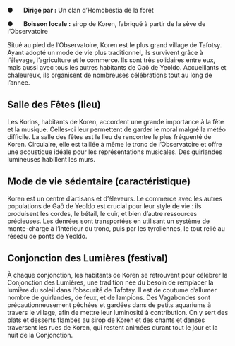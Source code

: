 ●      **Dirigé par :** Un clan d’Homobestia de la forêt

●      **Boisson locale :** sirop de Koren, fabriqué à partir de la sève de l’Observatoire

Situé au pied de l’Observatoire, Koren est le plus grand village de Tafotsy. Ayant adopté un mode de vie plus traditionnel, ils survivent grâce à l’élevage, l’agriculture et le commerce. Ils sont très solidaires entre eux, mais aussi avec tous les autres habitants de Gaô de Yeoldo. Accueillants et chaleureux, ils organisent de nombreuses célébrations tout au long de l’année.

## Salle des Fêtes (lieu)

Les Korins, habitants de Koren, accordent une grande importance à la fête et la musique. Celles-ci leur permettent de garder le moral malgré la météo difficile. La salle des fêtes est le lieu de rencontre le plus fréquenté de Koren. Circulaire, elle est taillée à même le tronc de l’Observatoire et offre une acoustique idéale pour les représentations musicales. Des guirlandes lumineuses habillent les murs.

## Mode de vie sédentaire (caractéristique)

Koren est un centre d’artisans et d’éleveurs. Le commerce avec les autres populations de Gaô de Yeoldo est crucial pour leur style de vie : ils produisent les cordes, le bétail, le cuir, et bien d’autre ressources précieuses. Les denrées sont transportées en utilisant un système de monte-charge à l’intérieur du tronc, puis par les tyroliennes, le tout relié au réseau de ponts de Yeoldo.

## Conjonction des Lumières (festival)

À chaque conjonction, les habitants de Koren se retrouvent pour célébrer la Conjonction des Lumières, une tradition née du besoin de remplacer la lumière du soleil dans l’obscurité de Tafotsy. Il est de coutume d’allumer nombre de guirlandes, de feux, et de lampions. Des Vagabondes sont précautionneusement pêchées et gardées dans de petits aquariums à travers le village, afin de mettre leur luminosité à contribution. On y sert des plats et desserts flambés au sirop de Koren et des chants et danses traversent les rues de Koren, qui restent animées durant tout le jour et la nuit de la Conjonction.